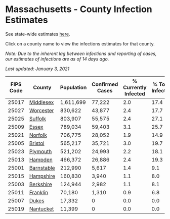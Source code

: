 # Massachusetts - County Infection Estimates

See state-wide estimates [here](/infections/us-ma).

Click on a county name to view the infections estimates for that county.

*Note: Due to the inherent lag between infections and reporting of cases, our estimates of infections are as of 14 days ago.*

*Last updated: January 3, 2021*

|   FIPS Code |                   County |   Population |   Confirmed Cases |   % Currently Infected |   % Total Infected |
|-------------|--------------------------|--------------|-------------------|------------------------|--------------------|
|       25017 |   [Middlesex](middlesex) |    1,611,699 |            77,222 |                    2.0 |               17.4 |
|       25027 |   [Worcester](worcester) |      830,622 |            43,877 |                    2.4 |               17.7 |
|       25025 |       [Suffolk](suffolk) |      803,907 |            55,575 |                    2.4 |               27.1 |
|       25009 |           [Essex](essex) |      789,034 |            59,403 |                    3.1 |               25.7 |
|       25021 |       [Norfolk](norfolk) |      706,775 |            28,052 |                    1.9 |               14.9 |
|       25005 |       [Bristol](bristol) |      565,217 |            35,721 |                    3.0 |               19.7 |
|       25023 |     [Plymouth](plymouth) |      521,202 |            24,993 |                    2.2 |               18.1 |
|       25013 |       [Hampden](hampden) |      466,372 |            26,886 |                    2.4 |               19.3 |
|       25001 | [Barnstable](barnstable) |      212,990 |             5,617 |                    1.4 |                9.1 |
|       25015 |   [Hampshire](hampshire) |      160,830 |             3,940 |                    1.1 |                8.0 |
|       25003 |   [Berkshire](berkshire) |      124,944 |             2,982 |                    1.1 |                8.1 |
|       25011 |     [Franklin](franklin) |       70,180 |             1,310 |                    0.9 |                6.8 |
|       25007 |           [Dukes](dukes) |       17,332 |                 0 |                    0.0 |                0.0 |
|       25019 |   [Nantucket](nantucket) |       11,399 |                 0 |                    0.0 |                0.0 |
